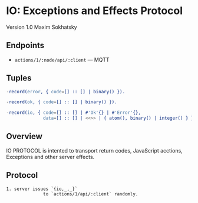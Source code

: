 IO: Exceptions and Effects Protocol
===================================

Version 1.0 Maxim Sokhatsky

Endpoints
--------

* `actions/1/:node/api/:client` — MQTT

Tuples
------

```erlang
-record(error, { code=[] :: [] | binary() }).
```

```erlang
-record(ok, { code=[] :: [] | binary() }).
```

```erlang
-record(io, { code=[] :: [] | #'Ok'{} | #'Error'{},
              data=[] :: [] | <<>> | { atom(), binary() | integer() } }).
```

Overview
--------

IO PROTOCOL is intented to transport return codes, JavaScript acctions, Exceptions and other server effects.

Protocol
--------

```
1. server issues `{io,_,_}`
              to `actions/1/api/:client` randomly.
```

